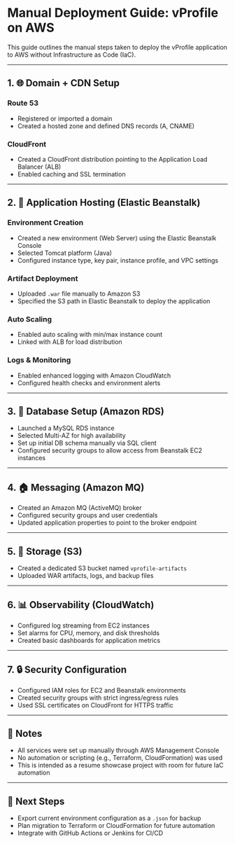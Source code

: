 # Manual Deployment Guide: vProfile on AWS

This guide outlines the manual steps taken to deploy the vProfile application to AWS without Infrastructure as Code (IaC).

---

## 1. 🌐 Domain + CDN Setup

### Route 53
- Registered or imported a domain
- Created a hosted zone and defined DNS records (A, CNAME)

### CloudFront
- Created a CloudFront distribution pointing to the Application Load Balancer (ALB)
- Enabled caching and SSL termination

---

## 2. 🚀 Application Hosting (Elastic Beanstalk)

### Environment Creation
- Created a new environment (Web Server) using the Elastic Beanstalk Console
- Selected Tomcat platform (Java)
- Configured instance type, key pair, instance profile, and VPC settings

### Artifact Deployment
- Uploaded `.war` file manually to Amazon S3
- Specified the S3 path in Elastic Beanstalk to deploy the application

### Auto Scaling
- Enabled auto scaling with min/max instance count
- Linked with ALB for load distribution

### Logs & Monitoring
- Enabled enhanced logging with Amazon CloudWatch
- Configured health checks and environment alerts

---

## 3. 💾 Database Setup (Amazon RDS)

- Launched a MySQL RDS instance
- Selected Multi-AZ for high availability
- Set up initial DB schema manually via SQL client
- Configured security groups to allow access from Beanstalk EC2 instances

---

## 4. 🏠 Messaging (Amazon MQ)

- Created an Amazon MQ (ActiveMQ) broker
- Configured security groups and user credentials
- Updated application properties to point to the broker endpoint

---

## 5. 📂 Storage (S3)

- Created a dedicated S3 bucket named `vprofile-artifacts`
- Uploaded WAR artifacts, logs, and backup files

---

## 6. 📊 Observability (CloudWatch)

- Configured log streaming from EC2 instances
- Set alarms for CPU, memory, and disk thresholds
- Created basic dashboards for application metrics

---

## 7. 🔒 Security Configuration

- Configured IAM roles for EC2 and Beanstalk environments
- Created security groups with strict ingress/egress rules
- Used SSL certificates on CloudFront for HTTPS traffic

---

## 📍 Notes

- All services were set up manually through AWS Management Console
- No automation or scripting (e.g., Terraform, CloudFormation) was used
- This is intended as a resume showcase project with room for future IaC automation

---

## 🚚 Next Steps

- Export current environment configuration as a `.json` for backup
- Plan migration to Terraform or CloudFormation for future automation
- Integrate with GitHub Actions or Jenkins for CI/CD
